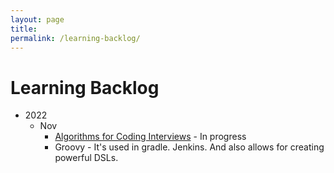 ```yaml
---
layout: page
title: 
permalink: /learning-backlog/
---
```


# Learning Backlog

- 2022
  - Nov
    - [Algorithms for Coding Interviews](/algorithm-problem) - In progress
    - Groovy - It's used in gradle. Jenkins. And also allows for creating powerful DSLs.

